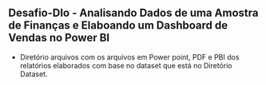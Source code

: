 ## Desafio-DIo - Analisando Dados de uma Amostra de Finanças e Elaboando um Dashboard de Vendas no Power BI
* Diretório arquivos com os arquivos em Power point, PDF e PBI dos relatórios elaborados com base no dataset que está no Diretório Dataset.
